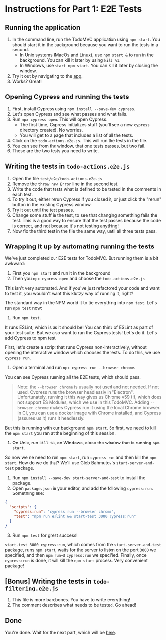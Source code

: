 # Instructions for Part 1: E2E Tests

## Running the application

1. In the command line, run the TodoMVC application using `npm start`.
   You should start it in the background because you want to run the tests in a second.
   * In Unix systems (MacOs and Linux), use `npm start &` to run in the background.
     You can kill it later by using `kill %1`.
   * In Windows, use `start npm start`. You can kill it later by closing the window.
1. Try it out by navigating to the [app](http://localhost:3000).
1. Works? Great!

## Opening Cypress and running the tests

1. First, install Cypress using `npm install --save-dev cypress`.
1. Let's open Cypress and see what passes and what fails.
1. Run `npx cypress open`. This will open Cypress.
   * The first time, Cypress initializes stuff (you'll see a new `cypress` directory created). No worries.
   * You will get to a page that includes a list of all the tests.
1. Click on the `todo-actions.e2e.js`. This will run the tests in the file.
1. You can see from the window, that one tests passes, but two fail.
1. These are the two tests you need to write.

## Writing the tests in `todo-actions.e2e.js`

1. Open the file `test/e2e/todo-actions.e2e.js`
1. Remove the `throw new Error` line in the second test.
1. Write the code that tests what is defined to be tested in the comments in each test.
1. To try it out, either rerun Cypress if you closed it,
   or just click the "rerun" button in the existing Cypress window.
1. Try it out until the test passes.
1. Change some stuff in the test, to see that changing something fails the test.
   This is a good way to ensure that the test passes because the code is correct,
   and not because it's not testing anything!
1. Now fix the third test in the file the same way, until all three tests pass.

## Wrapping it up by automating running the tests

We've just completed our E2E tests for TodoMVC. But running them is a bit awkward:

1. First you `npm start` and run it in the background.
2. Then you `npx cypress open` and choose the `todo-actions.e2e.js`

This isn't very automated. And if you've just refactored your code and want to test it,
you wouldn't want this klutzy way of running it, right?

The standard way in the NPM world it to tie everything into `npm test`. Let's run `npm test` now:

1. Run `npm test`.

It runs ESLint, which is as it should be! You can think of ESLint as part of your test suite. But we also want
to run the Cypress tests! Let's do it.  Let's add Cypress to npm test.

First, let's create a script that runs Cypress non-interactively, without opening the interactive window which
chooses the tests. To do this, we use `cypress run`.

1. Open a terminal and run `npx cypress run --browser chrome`.

You can see Cypress running all the E2E tests, which should pass.

> Note: the `--browser chrome` is usually not used and not needed. If not used, Cypress runs the
> browser headlessly in "Electron". Unfortunately, running it this way gives us Chrome v59 (!),
> which does not support ES Modules, which we use in this TodoMVC. Adding `--browser chrome`
> makes Cypress run it using the local Chrome browser. In CI, you can use a docker image
> with Chrome installed, and Cypress (assures us it) runs it headlessly.

But this is running with our background `npm start`. So first, we need to kill the `npm start` you ran at the beginning of this
session.

1. On Unix, run `kill %1`, on Windows, close the window that is running `npm start`.

So now we ne need to run `npm start`, run `cypress run` and then kill the `npm start`. How do we do that? We'll use Gleb Bahmutov's `start-server-and-test` package.

1. Run `npm install --save-dev start-server-and-test` to install the package.
1. Open `package.json` in your editor, and add the following `cypress:run`. Something like:

```json
{
  "scripts": {
    "cypress:run": "cypress run --browser chrome",
    "test": "npm run eslint && start-test 3000 cypress:run"
  }
}
```

<!-- markdownlint-disable MD029 -->

3. Run `npm test` for great success!

<!-- markdownlint-enable MD029 -->

`start-test 3000 cypress:run`, which comes from the `start-server-and-test` package, runs `npm start`, waits for the server to listen on the port `3000` we specified, and then `npm run`-s `cypress:run` we specified. Finally, once `cypress:run` is done,
it will kill the `npm start` process. Very convenient package!

## [Bonus] Writing the tests in `todo-filtering.e2e.js`

1. This file is more barebones. You have to write everything!
1. The comment describes what needs to be tested. Go ahead!

## Done

You're done. Wait for the next part, which will be
[here](./2-visual-regression-tests-instructions.md).
